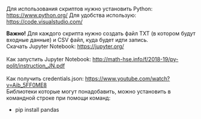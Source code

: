 Для использования скриптов нужно установить Python: https://www.python.org/
Для удобства использую: https://code.visualstudio.com/

<b>Важно!</b> Для каждого скрипта нужно создать файл TXT (в котором будут входные данные) и CSV файл, куда будет идти запись.
<br>Скачать Jupyter Notebook: https://jupyter.org/</br>
<br>Как запустить Jupyter Notebook: http://math-hse.info/f/2018-19/py-polit/instruction_JN.pdf </br>
<br>Как получить credentials.json: https://www.youtube.com/watch?v=Aib_5FF0ME8 </br>
Библиотеки которые могут понадобавить, можно установить в командной строке при помощи команд:
<ul>
 <li>pip install pandas</li>
</ul>

